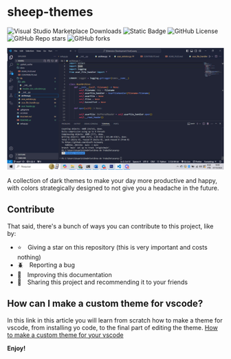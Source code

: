# sheep-themes 

![Visual Studio Marketplace Downloads](https://img.shields.io/visual-studio-marketplace/d/BrunoCiccarino.sheep-themes?style=for-the-badge&color=blue) ![Static Badge](https://img.shields.io/badge/category-themes-blue?style=for-the-badge) ![GitHub License](https://img.shields.io/github/license/sheep-io/sheep-themes?style=for-the-badge&color=blue) ![GitHub Repo stars](https://img.shields.io/github/stars/sheep-io/sheep-themes) ![GitHub forks](https://img.shields.io/github/forks/sheep-io/sheep-themes)

![One Theme](./img/1.jpg)

A collection of dark themes to make your day more productive and happy, with colors strategically designed to not give you a headache in the future. 

## Contribute

That said, there's a bunch of ways you can contribute to this project, like by:

* ⭐ Giving a star on this repository (this is very important and costs nothing)
* 🪲 Reporting a bug
* 📄 Improving this documentation
* 🚨 Sharing this project and recommending it to your friends

## How can I make a custom theme for vscode?

In this link in this article you will learn from scratch how to make a theme for vscode, from installing yo code, to the final part of editing the theme. [How to make a custom theme for your vscode](https://dev.to/brunociccarino/how-to-make-a-custom-theme-for-your-vscode-3e4a)

**Enjoy!**
